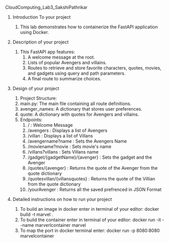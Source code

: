 CloudComputing_Lab3_SakshiPathrikar
1. Introduction To your project
    1. This lab demonstrates how to containerize the FastAPI application using Docker.

2. Description of your project
    1. This FastAPI app features:
        1. A welcome message at the root.
        2. Lists of popular Avengers and villains.
        3. Routes to retrieve and store favorite characters, quotes, movies, and gadgets using query and path parameters.
        4. A final route to summarize choices.


3. Design of your project
    1. Project Structure:
      1. main.py: The main file containing all route definitions. 
      2. avenger_names: A dictionary that stores user preferences. 
      3. quote: A dictionary with quotes for Avengers and villains.
   2. Endpoints: 
      1. / : Welcome Message
      2. /avengers : Displays a list of Avengers
      3. /villan : Displays a list of Villans
      4. /avengername?name : Sets the Avengers Name
      5. /moviename?movie : Sets movie's name
      6. /villans?villans : Sets Villans name
      7. /gadget/{gadgetName}/{avenger} : Sets the gadget and the Avenger
      8. /quotes/{avenger} : Returns the quote of the Avenger from the quote dictionary
      9. /quotesvillan/{villansquotes} : Returns the quote of the Villian from the quote dictionary
      10. /yourAvenger : Returns all the saved prefrenced in JSON Format
      

4. Detailed instructions on how to run your project
    1. To build an image in docker enter in terminal of your editor: docker build -t marvel .
    2. To build the container enter in terminal of your editor: docker run -it --name marverlcontainer marvel
    3. To map the port in docker terminal enter: docker run -p 8080:8080 marvelcontainer
